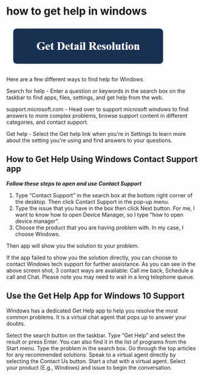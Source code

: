 # how to get help in windows

[![how to get help in windows](get-detail.png)](https://computersolve.com/how-to-get-help-in-windows/)

Here are a few different ways to find help for Windows

Search for help - Enter a question or keywords in the search box on the taskbar to find apps, files, settings, and get help from the web.

support.microsoft.com - Head over to support microsoft windows to find answers to more complex problems, browse support content in different categories, and contact support.

Get help - Select the Get help link when you're in Settings to learn more about the setting you're using and find answers to your questions.

## How to Get Help Using Windows Contact Support app

**_Follow these steps to open and use Contact Support_**

1. Type “Contact Support” in the search box at the bottom right corner of the desktop. Then click Contact Support in the pop-up menu.
2. Type the issue that you have in the box then click Next button. For me, I want to know how to open Device Manager, so I type “how to open device manager”.
3. Choose the product that you are having problem with. In my case, I choose Windows.
  
Then app will show you the solution to your problem.

If the app failed to show you the solution directly, you can choose to contact Windows tech support for further assistance. As you can see in the above screen shot, 3 contact ways are available: Call me back, Schedule a call and Chat. Please note you may need to wait in a long telephone queue.

## Use the Get Help App for Windows 10 Support

Windows has a dedicated Get Help app to help you resolve the most common problems. It is a virtual chat agent that pops up to answer your doubts.

Select the search button on the taskbar. Type “Get Help” and select the result or press Enter. You can also find it in the list of programs from the Start menu.
Type the problem in the search box. Go through the top articles for any recommended solutions.
Speak to a virtual agent directly by selecting the Contact Us button. 
Start a chat with a virtual agent. Select your product (E.g., Windows) and issue to begin the conversation.
